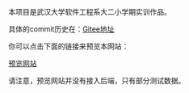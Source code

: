 本项目是武汉大学软件工程系大二小学期实训作品。

具体的commit历史在：[Gitee地址](https://gitee.com/zuoyuejun/globalwindow)

你可以点击下面的链接来预览本网站：

[预览网站](https://meorin.top/GlobalWindow)

请注意，预览网站并没有接入后端，只有部分测试数据。